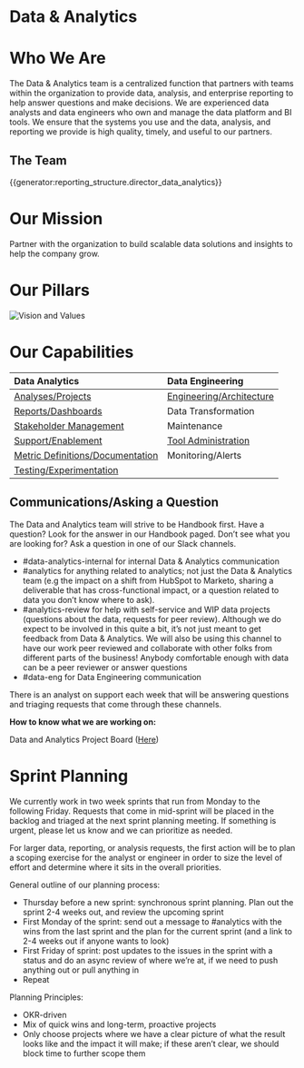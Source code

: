 # **Data & Analytics**

# **Who We Are**

The Data & Analytics team is a centralized function that partners with teams within the organization to provide data, analysis, and enterprise reporting to help answer questions and make decisions. We are experienced data analysts and data engineers who own and manage the data platform and BI tools. We ensure that the systems you use and the data, analysis, and reporting we provide is high quality, timely, and useful to our partners.

## The Team

{{generator:reporting_structure.director_data_analytics}}

# **Our Mission**

Partner with the organization to build scalable data solutions and insights to help the company grow.

# **Our Pillars**

![Vision and Values](https://storage.googleapis.com/sourcegraph-assets/Data%20And%20Analytics%20Vision%20and%20Values.png)

# **Our Capabilities**

| <strong>Data Analytics</strong>                      | <strong>Data Engineering</strong>           |
| :--------------------------------------------------- | :------------------------------------------ |
| [Analyses/Projects](analyses-projects.md)            | [Engineering/Architecture](architecture.md) |
| [Reports/Dashboards](reports.md)                     | Data Transformation                         |
| [Stakeholder Management](stakeholder-mgmt.md)        | Maintenance                                 |
| [Support/Enablement](enablement.md)                                   | [Tool Administration](tools.md)             |
| [Metric Definitions/Documentation](documentation.md) | Monitoring/Alerts                           |
| [Testing/Experimentation](testing.md)                |                                             |

## **Communications/Asking a Question**

The Data and Analytics team will strive to be Handbook first. Have a question? Look for the answer in our Handbook paged. Don’t see what you are looking for? Ask a question in one of our Slack channels.

- #data-analytics-internal for internal Data & Analytics communication
- #analytics for anything related to analytics; not just the Data & Analytics team (e.g the impact on a shift from HubSpot to Marketo, sharing a deliverable that has cross-functional impact, or a question related to data you don’t know where to ask).
- #analytics-review for help with self-service and WIP data projects (questions about the data, requests for peer review). Although we do expect to be involved in this quite a bit, it’s not just meant to get feedback from Data & Analytics. We will also be using this channel to have our work peer reviewed and collaborate with other folks from different parts of the business! Anybody comfortable enough with data can be a peer reviewer or answer questions
- #data-eng for Data Engineering communication

There is an analyst on support each week that will be answering questions and triaging requests that come through these channels.

**How to know what we are working on:**

Data and Analytics Project Board ([Here](https://github.com/orgs/sourcegraph/projects/246))

# **Sprint Planning**

We currently work in two week sprints that run from Monday to the following Friday. Requests that come in mid-sprint will be placed in the backlog and triaged at the next sprint planning meeting. If something is urgent, please let us know and we can prioritize as needed.

For larger data, reporting, or analysis requests, the first action will be to plan a scoping exercise for the analyst or engineer in order to size the level of effort and determine where it sits in the overall priorities.

General outline of our planning process:

- Thursday before a new sprint: synchronous sprint planning. Plan out the sprint 2-4 weeks out, and review the upcoming sprint
- First Monday of the sprint: send out a message to #analytics with the wins from the last sprint and the plan for the current sprint (and a link to 2-4 weeks out if anyone wants to look)
- First Friday of sprint: post updates to the issues in the sprint with a status and do an async review of where we’re at, if we need to push anything out or pull anything in
- Repeat

Planning Principles:

- OKR-driven
- Mix of quick wins and long-term, proactive projects
- Only choose projects where we have a clear picture of what the result looks like and the impact it will make; if these aren’t clear, we should block time to further scope them

